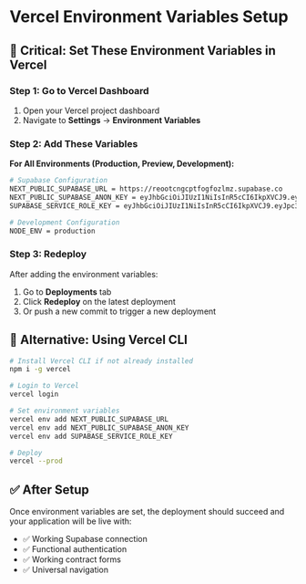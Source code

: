 # Vercel Environment Variables Setup

## 🚨 Critical: Set These Environment Variables in Vercel

### Step 1: Go to Vercel Dashboard
1. Open your Vercel project dashboard
2. Navigate to **Settings** → **Environment Variables**

### Step 2: Add These Variables

**For All Environments (Production, Preview, Development):**

```bash
# Supabase Configuration
NEXT_PUBLIC_SUPABASE_URL = https://reootcngcptfogfozlmz.supabase.co
NEXT_PUBLIC_SUPABASE_ANON_KEY = eyJhbGciOiJIUzI1NiIsInR5cCI6IkpXVCJ9.eyJpc3MiOiJzdXBhYmFzZSIsInJlZiI6InJlb290Y25nY3B0Zm9nZm96bG16Iiwicm9sZSI6ImFub24iLCJpYXQiOjE3NTM0NDQzODIsImV4cCI6MjA2OTAyMDM4Mn0.WQwDpYX2M4pyPaliUqTinwy1xWWFKm4OntN2HUfP6n0
SUPABASE_SERVICE_ROLE_KEY = eyJhbGciOiJIUzI1NiIsInR5cCI6IkpXVCJ9.eyJpc3MiOiJzdXBhYmFzZSIsInJlZiI6InJlb290Y25nY3B0Zm9nZm96bG16Iiwicm9sZSI6InNlcnZpY2Vfcm9sZSIsImlhdCI6MTc1MzQ0NDM4MiwiZXhwIjoyMDY5MDIwMzgyfQ.BTLA-2wwXJgjW6MKoaw2ERbCr_fXF9w4zgLb70_5DAE

# Development Configuration  
NODE_ENV = production
```

### Step 3: Redeploy
After adding the environment variables:
1. Go to **Deployments** tab
2. Click **Redeploy** on the latest deployment
3. Or push a new commit to trigger a new deployment

## 🔧 Alternative: Using Vercel CLI

```bash
# Install Vercel CLI if not already installed
npm i -g vercel

# Login to Vercel
vercel login

# Set environment variables
vercel env add NEXT_PUBLIC_SUPABASE_URL
vercel env add NEXT_PUBLIC_SUPABASE_ANON_KEY  
vercel env add SUPABASE_SERVICE_ROLE_KEY

# Deploy
vercel --prod
```

## ✅ After Setup
Once environment variables are set, the deployment should succeed and your application will be live with:
- ✅ Working Supabase connection
- ✅ Functional authentication
- ✅ Working contract forms
- ✅ Universal navigation